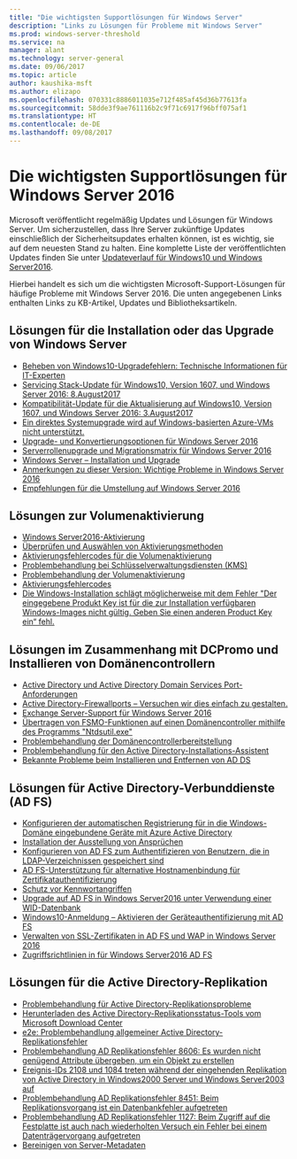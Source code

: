 ```yaml
---
title: "Die wichtigsten Supportlösungen für Windows Server"
description: "Links zu Lösungen für Probleme mit Windows Server"
ms.prod: windows-server-threshold
ms.service: na
manager: alant
ms.technology: server-general
ms.date: 09/06/2017
ms.topic: article
author: kaushika-msft
ms.author: elizapo
ms.openlocfilehash: 070331c8886011035e712f485af45d36b77613fa
ms.sourcegitcommit: 58dde3f9ae761116b2c9f71c6917f96bff075af1
ms.translationtype: HT
ms.contentlocale: de-DE
ms.lasthandoff: 09/08/2017
---
```

# <a name="top-support-solutions-for-windows-server-2016"></a>Die wichtigsten Supportlösungen für Windows Server 2016

Microsoft veröffentlicht regelmäßig Updates und Lösungen für Windows Server. Um sicherzustellen, dass Ihre Server zukünftige Updates einschließlich der Sicherheitsupdates erhalten können, ist es wichtig, sie auf dem neuesten Stand zu halten. Eine komplette Liste der veröffentlichten Updates finden Sie unter [Updateverlauf für Windows10 und Windows Server2016](https://support.microsoft.com/en-us/help/4000825/windows-10-windows-server-2016-update-history).

Hierbei handelt es sich um die wichtigsten Microsoft-Support-Lösungen für häufige Probleme mit Windows Server 2016. Die unten angegebenen Links enthalten Links zu KB-Artikel, Updates und Bibliotheksartikeln.

## <a name="solutions-for-installing-or-upgrading-windows-server"></a>Lösungen für die Installation oder das Upgrade von Windows Server

- [Beheben von Windows10-Upgradefehlern: Technische Informationen für IT-Experten](\windows\deployment\upgrade\resolve-windows-10-upgrade-errors)
- [Servicing Stack-Update für Windows10, Version 1607, und Windows Server 2016: 8.August2017](https://support.microsoft.com/en-US/help/4035631)
- [Kompatibilität-Update für die Aktualisierung auf Windows10, Version 1607, und Windows Server 2016: 3.August2017](https://support.microsoft.com/en-US/help/4033524)
- [Ein direktes Systemupgrade wird auf Windows-basierten Azure-VMs nicht unterstützt.](https://support.microsoft.com/en-US/help/4014997)
- [Upgrade- und Konvertierungsoptionen für Windows Server 2016](..\get-started\supported-upgrade-paths.md)
- [Serverrollenupgrade und Migrationsmatrix für Windows Server 2016](..\get-started\server-role-upgradeability-table.md)
- [Windows Server – Installation und Upgrade](..\get-started\installation-and-upgrade.md)
- [Anmerkungen zu dieser Version: Wichtige Probleme in Windows Server 2016](..\get-started\windows-server-2016-ga-release-notes.md)
- [Empfehlungen für die Umstellung auf Windows Server 2016](..\get-started\recommendations-moving-to-server2016.md)

## <a name="solutions-for-volume-activation"></a>Lösungen zur Volumenaktivierung
- [Windows Server2016-Aktivierung](../get-started/server-2016-activation.md)
- [Überprüfen und Auswählen von Aktivierungsmethoden](https://technet.microsoft.com/library/jj134256(ws.11).aspx)
- [Aktivierungsfehlercodes für die Volumenaktivierung](https://technet.microsoft.com/library/dn502528.aspx)
- [Problembehandlung bei Schlüsselverwaltungsdiensten (KMS)](https://technet.microsoft.com/library/ee939272.aspx)
- [Problembehandlung der Volumenaktivierung](https://technet.microsoft.com/library/ff793439.aspx)
- [Aktivierungsfehlercodes](https://technet.microsoft.com/library/ff793399.aspx)
- [Die Windows-Installation schlägt möglicherweise mit dem Fehler "Der eingegebene Produkt Key ist für die zur Installation verfügbaren Windows-Images nicht gültig. Geben Sie einen anderen Product Key ein“ fehl.](https://support.microsoft.com/help/2796988/windows-8-or-windows-server-2012-installation-may-fail-with-error-mess)

## <a name="solutions-related-to-dcpromo-and-installing-domain-controllers"></a>Lösungen im Zusammenhang mit DCPromo und Installieren von Domänencontrollern
- [Active Directory und Active Directory Domain Services Port-Anforderungen](https://technet.microsoft.com/library/dd772723(v=ws.10).aspx)
- [Active Directory-Firewallports – Versuchen wir dies einfach zu gestalten.](http://blogs.msmvps.com/acefekay/2011/11/01/active-directory-firewall-ports-let-s-try-to-make-this-simple/)
- [Exchange Server-Support für Windows Server 2016](https://technet.microsoft.com/library/ff728623(v=exchg.150).aspx)
- [Übertragen von FSMO-Funktionen auf einen Domänencontroller mithilfe des Programms "Ntdsutil.exe"](http://support.microsoft.com/kb/255504)
- [Problembehandlung der Domänencontrollerbereitstellung](../identity/ad-ds/deploy/troubleshooting-domain-controller-deployment.md)
- [Problembehandlung für den Active Directory-Installations-Assistent](https://msdn.microsoft.com/library/bb727058.aspx)
- [Bekannte Probleme beim Installieren und Entfernen von AD DS](https://technet.microsoft.com/library/cc754463(v=ws.10).aspx)

## <a name="solutions-for-active-directory-federation-services-ad-fs"></a>Lösungen für Active Directory-Verbunddienste (AD FS)
- [Konfigurieren der automatischen Registrierung für in die Windows-Domäne eingebundene Geräte mit Azure Active Directory](/azure/active-directory/active-directory-conditional-access-automatic-device-registration-setup)
- [Installation der Ausstellung von Ansprüchen](/azure/active-directory/device-management-hybrid-azuread-joined-devices-setup#step-2-setup-issuance-of-claims)
- [Konfigurieren von AD FS zum Authentifizieren von Benutzern, die in LDAP-Verzeichnissen gespeichert sind](../identity/ad-fs/operations/configure-ad-fs-to-authenticate-users-stored-in-ldap-directories.md)
- [AD FS-Unterstützung für alternative Hostnamenbindung für Zertifikatauthentifizierung](../identity/ad-fs/operations/ad-fs-support-for-alternate-hostname-binding-for-certificate-authentication.md)
- [Schutz vor Kennwortangriffen](https://blogs.technet.microsoft.com/tspring/2017/01/20/federated-to-microsoft-cloud-and-account-lockouts/)
- [Upgrade auf AD FS in Windows Server2016 unter Verwendung einer WID-Datenbank](../identity/ad-fs/deployment/upgrading-to-ad-fs-in-windows-server-2016.md)
- [Windows10-Anmeldung – Aktivieren der Geräteauthentifizierung mit AD FS](../identity/ad-fs/operations/configure-device-based-conditional-access-on-premises.md)
- [Verwalten von SSL-Zertifikaten in AD FS und WAP in Windows Server 2016](../identity/ad-fs/operations/manage-ssl-certificates-ad-fs-wap-2016.md)
- [Zugriffsrichtlinien in für Windows Server2016 AD FS](../identity/ad-fs/operations/access-control-policies-in-ad-fs.md)

## <a name="solutions-related-to-active-directory-replication"></a>Lösungen für die Active Directory-Replikation

- [Problembehandlung für Active Directory-Replikationsprobleme](../identity/ad-ds/manage/troubleshoot/troubleshooting-active-directory-replication-problems.md)
- [Herunterladen des Active Directory-Replikationsstatus-Tools vom Microsoft Download Center](http://www.microsoft.com/en-in/download/details.aspx?id=30005)
- [e2e: Problembehandlung allgemeiner Active Directory-Replikationsfehler](http://support.microsoft.com/kb/3108513)
- [Problembehandlung AD Replikationsfehler 8606: Es wurden nicht genügend Attribute übergeben, um ein Objekt zu erstellen](http://support.microsoft.com/kb/2028495)
- [Ereignis-IDs 2108 und 1084 treten während der eingehenden Replikation von Active Directory in Windows2000 Server und Windows Server2003 auf](http://support.microsoft.com/kb/837932)
- [Problembehandlung AD Replikationsfehler 8451: Beim Replikationsvorgang ist ein Datenbankfehler aufgetreten](http://support.microsoft.com/kb/2645996)
- [Problembehandlung AD Replikationsfehler 1127: Beim Zugriff auf die Festplatte ist auch nach wiederholten Versuch ein Fehler bei einem Datenträgervorgang aufgetreten](http://support.microsoft.com/kb/2025726)
- [Bereinigen von Server-Metadaten](https://technet.microsoft.com/en-us/library/cc816907.aspx)